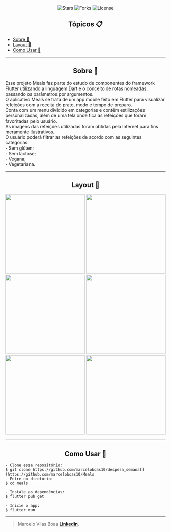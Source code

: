 <p align="center">
  <img src="https://img.shields.io/github/stars/marceloboas10/meals?label=stars&message=MIT&color=000000&labelColor=8257e5" alt="Stars">
  <img src="https://img.shields.io/github/forks/marceloboas10/meals?label=forks&message=MIT&color=000000&labelColor=8257e5" alt="Forks">     
  <img  src="https://img.shields.io/static/v1?label=license&message=MIT&color=000000&labelColor=8257e5" alt="License">

</p>

<h2 align="center">Tópicos 📋</h2>

   <p>
   
   - [Sobre 📖](#sobre-)
   - [Layout 🎨](#layout-)
   - [Como Usar 🤔](#como-usar-)

   </p>

---

<h2 align="center">Sobre 📖</h2>
   
<p>
   Esse projeto Meals faz parte do estudo de componentes do framework Flutter utilizando a linguagem Dart e o conceito de rotas nomeadas, passando os parâmetros por argumentos. <br>
   O aplicativo Meals se trata de um app mobile feito em Flutter para visualizar refeições com a receita do prato, modo e tempo de preparo.<br>
   Conta com um menu dividido em categorias e contém estilizações personalizadas, além de uma tela onde fica as refeições que foram favoritadas pelo usuário.<br>
   As imagens das refeições utilizadas foram obtidas pela Internet para fins meramente ilustrativos.<br>
   O usuário poderá filtrar as refeições de acordo com as seguintes categorias:<br>
   - Sem glúten;<br>
   - Sem lactose;<br>
   - Vegana;<br>
   - Vegetariana.<br>
</p>

---


<h2 align="center">Layout 🎨</h2>
<div align="center">
<img src="https://github.com/marceloboas10/Meals/assets/67197423/f950b97c-9ec6-4e54-b6d3-ffaea3723350" width="250px" />
<img src="https://github.com/marceloboas10/Meals/assets/67197423/7cde1d2c-b841-46f2-9d23-64d1b5287067" width="250px" />
<img src="https://github.com/marceloboas10/Meals/assets/67197423/09a8214c-bee3-469a-b78e-2eb9e7a0f9c0" width="250px" />
<img src="https://github.com/marceloboas10/Meals/assets/67197423/51a8818f-0628-43ad-be1e-cd72c6cc1383" width="250px" />
<img src="https://github.com/marceloboas10/Meals/assets/67197423/2e2c48d9-e7fc-49e6-a5c7-7e42a458f63e" width="250px" />
<img src="https://github.com/marceloboas10/Meals/assets/67197423/5c9e188e-f427-4156-8fd4-7678bf51393b" width="250px" />
</div>

---



<h2 align="center">Como Usar 🤔</h2>

   ```
   - Clone esse repositório:
   $ git clone https://github.com/marceloboas10/despesa_semanal](https://github.com/marceloboas10/Meals
   - Entre no diretório:
   $ cd meals

   - Instale as dependências:
   $ flutter pub get

   - Inicie o app: 
   $ flutter run
   ```

---

   >Marcelo Vilas Boas **[Linkedin](https://www.linkedin.com/in/marcelo-henrique-vilas-boas-b73980191/)**.<br> 
